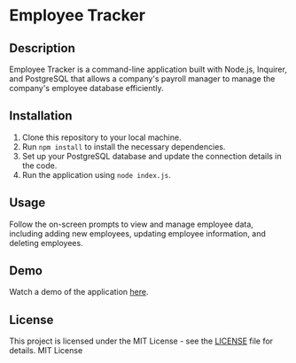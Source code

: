 # Employee Tracker

## Description
Employee Tracker is a command-line application built with Node.js, Inquirer, and PostgreSQL that allows a company's payroll manager to manage the company's employee database efficiently.

## Installation
1. Clone this repository to your local machine.
2. Run `npm install` to install the necessary dependencies.
3. Set up your PostgreSQL database and update the connection details in the code.
4. Run the application using `node index.js`.

## Usage
Follow the on-screen prompts to view and manage employee data, including adding new employees, updating employee information, and deleting employees.

## Demo
Watch a demo of the application [here](https://bootcampspot.instructuremedia.com/embed/95704640-f373-46a1-acbd-71c4141b60c6).

## License
This project is licensed under the MIT License - see the [LICENSE](./LICENSE.txt) file for details.
MIT License